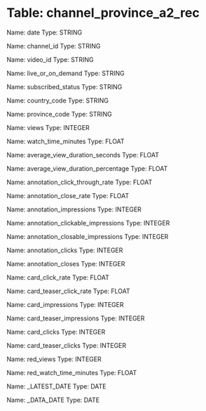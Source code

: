 Table: channel_province_a2_rec
==============================

Name: date
Type: STRING

Name: channel_id
Type: STRING

Name: video_id
Type: STRING

Name: live_or_on_demand
Type: STRING

Name: subscribed_status
Type: STRING

Name: country_code
Type: STRING

Name: province_code
Type: STRING

Name: views
Type: INTEGER

Name: watch_time_minutes
Type: FLOAT

Name: average_view_duration_seconds
Type: FLOAT

Name: average_view_duration_percentage
Type: FLOAT

Name: annotation_click_through_rate
Type: FLOAT

Name: annotation_close_rate
Type: FLOAT

Name: annotation_impressions
Type: INTEGER

Name: annotation_clickable_impressions
Type: INTEGER

Name: annotation_closable_impressions
Type: INTEGER

Name: annotation_clicks
Type: INTEGER

Name: annotation_closes
Type: INTEGER

Name: card_click_rate
Type: FLOAT

Name: card_teaser_click_rate
Type: FLOAT

Name: card_impressions
Type: INTEGER

Name: card_teaser_impressions
Type: INTEGER

Name: card_clicks
Type: INTEGER

Name: card_teaser_clicks
Type: INTEGER

Name: red_views
Type: INTEGER

Name: red_watch_time_minutes
Type: FLOAT

Name: _LATEST_DATE
Type: DATE

Name: _DATA_DATE
Type: DATE

